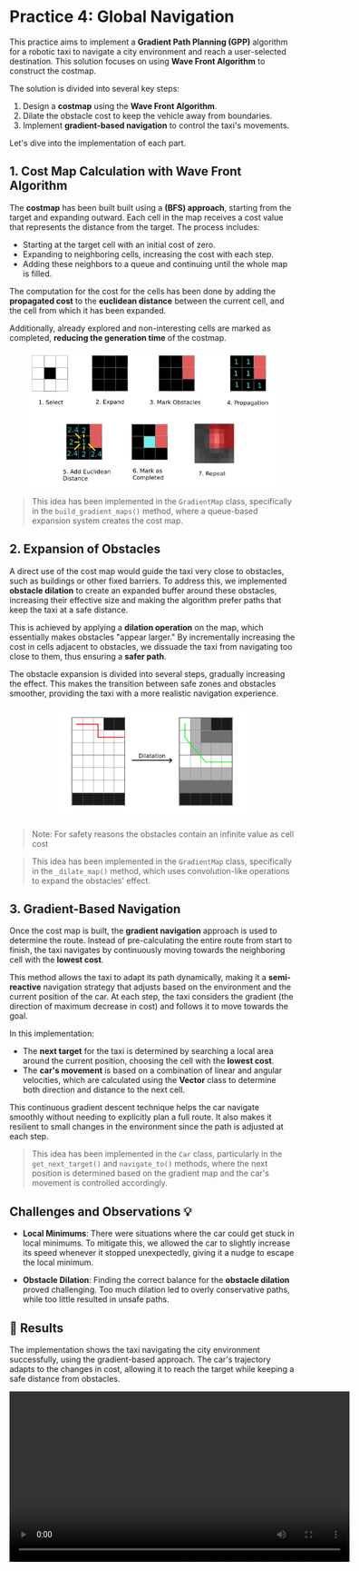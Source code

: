 # Practice 4: Global Navigation

This practice aims to implement a **Gradient Path Planning (GPP)** algorithm for a robotic taxi to navigate a city environment and reach a user-selected destination. This solution focuses on using **Wave Front Algorithm** to construct the costmap.

The solution is divided into several key steps:

1. Design a **costmap** using the **Wave Front Algorithm**.
2. Dilate the obstacle cost to keep the vehicle away from boundaries.
3. Implement **gradient-based navigation** to control the taxi's movements.

Let's dive into the implementation of each part.

## 1. Cost Map Calculation with Wave Front Algorithm



The **costmap** has been built built using a **(BFS) approach**, starting from the target and expanding outward. Each cell in the map receives a cost value that represents the distance from the target. The process includes:

- Starting at the target cell with an initial cost of zero.
- Expanding to neighboring cells, increasing the cost with each step.
- Adding these neighbors to a queue and continuing until the whole map is filled.

The computation for the cost for the cells has been done by adding the **propagated cost** to the **euclidean distance** between the current cell, and the cell from which it has been expanded.

Additionally, already explored and non-interesting cells are marked as completed, **reducing the generation time** of the costmap.

<div align="center">
    <img src="./images/p4_grid.png" height="240px">
</div>

> This idea has been implemented in the `GradientMap` class, specifically in the `build_gradient_maps()` method, where a queue-based expansion system creates the cost map.

## 2. Expansion of Obstacles

A direct use of the cost map would guide the taxi very close to obstacles, such as buildings or other fixed barriers. To address this, we implemented **obstacle dilation** to create an expanded buffer around these obstacles, increasing their effective size and making the algorithm prefer paths that keep the taxi at a safe distance.

This is achieved by applying a **dilation operation** on the map, which essentially makes obstacles "appear larger." By incrementally increasing the cost in cells adjacent to obstacles, we dissuade the taxi from navigating too close to them, thus ensuring a **safer path**.

The obstacle expansion is divided into several steps, gradually increasing the effect. This makes the transition between safe zones and obstacles smoother, providing the taxi with a more realistic navigation experience.

<div align="center">
    <img src="./images/p4_obstacles.png" height="200px">
</div>

> Note: For safety reasons the obstacles contain an infinite value as cell cost

> This idea has been implemented in the `GradientMap` class, specifically in the `_dilate_map()` method, which uses convolution-like operations to expand the obstacles' effect.

## 3. Gradient-Based Navigation

Once the cost map is built, the **gradient navigation** approach is used to determine the route. Instead of pre-calculating the entire route from start to finish, the taxi navigates by continuously moving towards the neighboring cell with the **lowest cost**.

This method allows the taxi to adapt its path dynamically, making it a **semi-reactive** navigation strategy that adjusts based on the environment and the current position of the car. At each step, the taxi considers the gradient (the direction of maximum decrease in cost) and follows it to move towards the goal.

In this implementation:

- The **next target** for the taxi is determined by searching a local area around the current position, choosing the cell with the **lowest cost**.
- The **car's movement** is based on a combination of linear and angular velocities, which are calculated using the **Vector** class to determine both direction and distance to the next cell.

This continuous gradient descent technique helps the car navigate smoothly without needing to explicitly plan a full route. It also makes it resilient to small changes in the environment since the path is adjusted at each step.

> This idea has been implemented in the `Car` class, particularly in the `get_next_target()` and `navigate_to()` methods, where the next position is determined based on the gradient map and the car's movement is controlled accordingly.

## Challenges and Observations 💡

- **Local Minimums**: There were situations where the car could get stuck in local minimums. To mitigate this, we allowed the car to slightly increase its speed whenever it stopped unexpectedly, giving it a nudge to escape the local minimum.

- **Obstacle Dilation**: Finding the correct balance for the **obstacle dilation** proved challenging. Too much dilation led to overly conservative paths, while too little resulted in unsafe paths.

## 🏁 Results

The implementation shows the taxi navigating the city environment successfully, using the gradient-based approach. The car's trajectory adapts to the changes in cost, allowing it to reach the target while keeping a safe distance from obstacles.


<div align="center">
    <video width="600" controls>
        <source src="https://github.com/user-attachments/assets/eb0a6966-c468-4efc-b504-93027ce344d3" type="video/mp4">
    </video>
</div>
